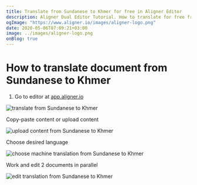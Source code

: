 ```yaml
---
title: Translate from Sundanese to Khmer for free in Aligner Editor
description: Aligner Dual Editor Tutorial. How to translate for free from Sundanese to Khmer. Aligner is multilingual document management platform. 
ogImage: "https://www.aligner.io/images/aligner-logo.png"
date: 2020-05-06T07:09:21+03:00
image: ../images/aligner-logo.png
onBlog: true
---
```


# How to translate document from Sundanese to Khmer

1. Go to editor at [app.aligner.io](https://app.aligner.io "Aligner App web page")

![translate from Sundanese to Khmer](../aligner-blank-editor.png "translate from Sundanese to Khmer")

Copy-paste content or upload content

![upload content from Sundanese to Khmer](../aligner-uploaded-document.png "upload content from Sundanese to Khmer")

Choose desired language

![choose machine translation from Sundanese to Khmer](../aligner-language-dropdown.png "choose machine translation from Sundanese to Khmer")

Work and edit 2 documents in parallel

![edit translation from Sundanese to Khmer](../aligner-double-sitded-editor.png "edit translation from Sundanese to Khmer")

